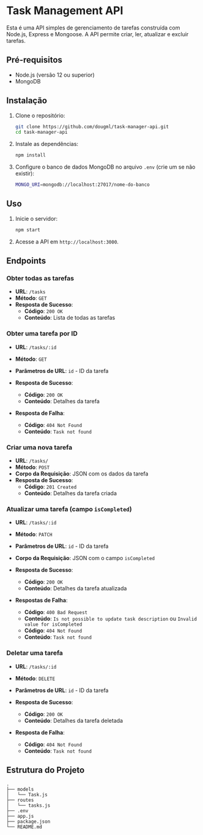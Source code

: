 # Task Management API

Esta é uma API simples de gerenciamento de tarefas construída com Node.js, Express e Mongoose. A API permite criar, ler, atualizar e excluir tarefas.

## Pré-requisitos

- Node.js (versão 12 ou superior)
- MongoDB

## Instalação

1. Clone o repositório:
    ```sh
    git clone https://github.com/dougml/task-manager-api.git
    cd task-manager-api
    ```

2. Instale as dependências:
    ```sh
    npm install
    ```

3. Configure o banco de dados MongoDB no arquivo `.env` (crie um se não existir):
    ```sh
    MONGO_URI=mongodb://localhost:27017/nome-do-banco
    ```

## Uso

1. Inicie o servidor:
    ```sh
    npm start
    ```

2. Acesse a API em `http://localhost:3000`.

## Endpoints

### Obter todas as tarefas

- **URL**: `/tasks`
- **Método**: `GET`
- **Resposta de Sucesso**:
  - **Código**: `200 OK`
  - **Conteúdo**: Lista de todas as tarefas

### Obter uma tarefa por ID

- **URL**: `/tasks/:id`
- **Método**: `GET`
- **Parâmetros de URL**: `id` - ID da tarefa
- **Resposta de Sucesso**:
  - **Código**: `200 OK`
  - **Conteúdo**: Detalhes da tarefa

- **Resposta de Falha**:
  - **Código**: `404 Not Found`
  - **Conteúdo**: `Task not found`

### Criar uma nova tarefa

- **URL**: `/tasks/`
- **Método**: `POST`
- **Corpo da Requisição**: JSON com os dados da tarefa
- **Resposta de Sucesso**:
  - **Código**: `201 Created`
  - **Conteúdo**: Detalhes da tarefa criada

### Atualizar uma tarefa (campo `isCompleted`)

- **URL**: `/tasks/:id`
- **Método**: `PATCH`
- **Parâmetros de URL**: `id` - ID da tarefa
- **Corpo da Requisição**: JSON com o campo `isCompleted`
- **Resposta de Sucesso**:
  - **Código**: `200 OK`
  - **Conteúdo**: Detalhes da tarefa atualizada

- **Respostas de Falha**:
  - **Código**: `400 Bad Request`
  - **Conteúdo**: `Is not possible to update task description` ou `Invalid value for isCompleted`
  - **Código**: `404 Not Found`
  - **Conteúdo**: `Task not found`

### Deletar uma tarefa

- **URL**: `/tasks/:id`
- **Método**: `DELETE`
- **Parâmetros de URL**: `id` - ID da tarefa
- **Resposta de Sucesso**:
  - **Código**: `200 OK`
  - **Conteúdo**: Detalhes da tarefa deletada

- **Resposta de Falha**:
  - **Código**: `404 Not Found`
  - **Conteúdo**: `Task not found`

## Estrutura do Projeto

```plaintext
.
├── models
│   └── Task.js
├── routes
│   └── tasks.js
├── .env
├── app.js
├── package.json
└── README.md
